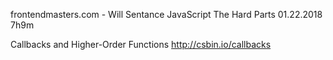 frontendmasters.com - Will Sentance JavaScript The Hard Parts 01.22.2018 7h9m

Callbacks and Higher-Order Functions
http://csbin.io/callbacks